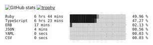 ![GitHub stats](https://github-readme-stats.vercel.app/api?username=ksk001100&show_icons=true&theme=tokyonight)
[![trophy](https://github-profile-trophy.vercel.app/?username=ksk001100&theme=onedark)](https://github.com/ryo-ma/github-profile-trophy)

<!--START_SECTION:waka-->

```text
Ruby         6 hrs 44 mins   ████████████▒░░░░░░░░░░░░   49.96 %
TypeScript   6 hrs 23 mins   ███████████▓░░░░░░░░░░░░░   47.27 %
ERB          17 mins         ▓░░░░░░░░░░░░░░░░░░░░░░░░   02.13 %
JSON         4 mins          ░░░░░░░░░░░░░░░░░░░░░░░░░   00.56 %
YAML         0 secs          ░░░░░░░░░░░░░░░░░░░░░░░░░   00.03 %
CSV          0 secs          ░░░░░░░░░░░░░░░░░░░░░░░░░   00.03 %
```

<!--END_SECTION:waka-->
